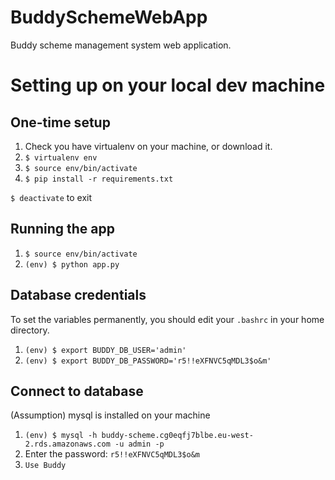 # BuddySchemeWebApp
Buddy scheme management system web application. 

# Setting up on your local dev machine

## One-time setup

1. Check you have virtualenv on your machine, or download it.
2. `$ virtualenv env`
3. `$ source env/bin/activate`
4. `$ pip install -r requirements.txt`

`$ deactivate` to exit

## Running the app

1. `$ source env/bin/activate`
2. `(env) $ python app.py`

## Database credentials
To set the variables permanently, you should edit your `.bashrc` in your home directory.

1. `(env) $ export BUDDY_DB_USER='admin'`
2. `(env) $ export BUDDY_DB_PASSWORD='r5!!eXFNVC5qMDL3$o&m'`

## Connect to database

(Assumption) mysql is installed on your machine

1. `(env) $ mysql -h buddy-scheme.cg0eqfj7blbe.eu-west-2.rds.amazonaws.com -u admin -p`
2. Enter the password: `r5!!eXFNVC5qMDL3$o&m`
3. `Use Buddy`
